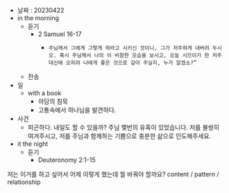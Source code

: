 - 날짜 : 20230422
- in the morning
	- 듣기
		- 2 Samuel 16-17
			-     주님께서 그에게 그렇게 하라고 시키신 것이니, 그가 저주하게 내버려 두시오. 혹시 주님께서 나의 이 비참한 모습을 보시고, 오늘 시므이가 한 저주 대신에 오히려 나에게 좋은 것으로 갚아 주실지, 누가 알겠소?” 
	- 찬송
- 일
	- with a book
		- 아담의 침묵
		- 고통속에서 하나님을 발견하다.
- 사건
	- 피곤하다. 내일도 할 수 있을까? 주님 몇번의 유혹이 있었습니다. 저를 불쌍히 여겨주시고, 저를 주님과 함께하는 기쁨으로 충분한 삶으로 인도해주세요.
- it the night
	- 듣기
		- Deuteronomy 2:1-15






저는 이거를 하고 싶어서 어제 이렇게 했는데 뭘 바꿔야 할까요?
content / pattern / relationship